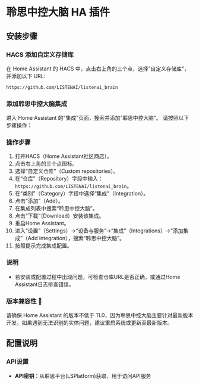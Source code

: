 # 聆思中控大脑 HA 插件

## 安装步骤
### HACS 添加自定义存储库  
在 Home Assistant 的 HACS 中，点击右上角的三个点，选择"自定义存储库"，并添加以下 URL:
```bash
https://github.com/LISTENAI/listenai_brain
```

### 添加聆思中控大脑集成  
进入 Home Assistant 的"集成"页面，搜索并添加"聆思中控大脑"。
请按照以下步骤操作：  

### 操作步骤  
1. 打开HACS（Home Assistant社区商店）。  
2. 点击右上角的三个点图标。  
3. 选择“自定义仓库”（Custom repositories）。  
4. 在“仓库”（Repository）字段中输入：`https://github.com/LISTENAI/listenai_brain`。  
5. 在“类别”（Category）字段中选择“集成”（Integration）。  
6. 点击“添加”（Add）。  
7. 在集成列表中搜索“聆思中控大脑”。  
8. 点击“下载“（Download）安装该集成。  
9. 重启Home Assistant。  
10. 进入“设置”（Settings）→“设备与服务”→“集成”（Integrations）→“添加集成”（Add integration），搜索“聆思中控大脑”。  
11. 按照提示完成集成配置。  


### 说明  
- 若安装或配置过程中出现问题，可检查仓库URL是否正确，或通过Home Assistant日志排查错误。


### 版本兼容性 📅  
请确保 Home Assistant 的版本不低于 11.0，因为聆思中控大脑主要针对最新版本开发。如果遇到无法识别的实体问题，建议重启系统或更新至最新版本。

## 配置说明

### API设置
- **API密钥**：从聆思平台(LSPlatform)获取，用于访问API服务
